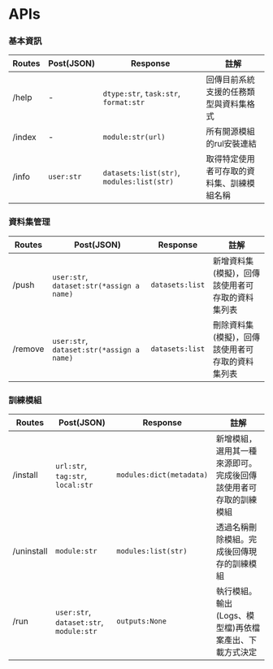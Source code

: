# APIs
### 基本資訊
|  Routes   | Post(JSON)  | Response  | 註解  |
|  ----   | ----  | ----  | ----  |
| /help   | - | `dtype:str`, `task:str`, `format:str`  | 回傳目前系統支援的任務類型與資料集格式 |
| /index  | - | `module:str(url)`| 所有開源模組的rul安裝連結 |
| /info  | `user:str` |  `datasets:list(str)`, `modules:list(str)` | 取得特定使用者可存取的資料集、訓練模組名稱 |

### 資料集管理
|  Routes   | Post(JSON)  | Response  | 註解  |
|  ----   | ----  | ----  | ----  |
| /push  | `user:str`, `dataset:str(*assign a name)` | `datasets:list` | 新增資料集(模擬)，回傳該使用者可存取的資料集列表 |
| /remove  | `user:str`, `dataset:str(*assign a name)` | `datasets:list` | 刪除資料集(模擬)，回傳該使用者可存取的資料集列表 |

### 訓練模組
|  Routes   | Post(JSON)  | Response  | 註解  |
|  ----   | ----  | ----  | ----  |
| /install  | `url:str`, `tag:str`, `local:str` | `modules:dict(metadata)`  | 新增模組，選用其一種來源即可。完成後回傳該使用者可存取的訓練模組 |
| /uninstall  | `module:str` | `modules:list(str)`  | 透過名稱刪除模組。完成後回傳現存的訓練模組 |
| /run  | `user:str`, `dataset:str`, `module:str` | `outputs:None`  | 執行模組。輸出(Logs、模型檔)再依檔案產出、下載方式決定 |
